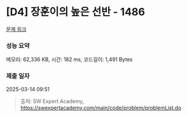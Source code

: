 # [D4] 장훈이의 높은 선반 - 1486 

[문제 링크](https://swexpertacademy.com/main/code/problem/problemDetail.do?contestProbId=AV2b7Yf6ABcBBASw) 

### 성능 요약

메모리: 62,336 KB, 시간: 182 ms, 코드길이: 1,491 Bytes

### 제출 일자

2025-03-14 09:51



> 출처: SW Expert Academy, https://swexpertacademy.com/main/code/problem/problemList.do